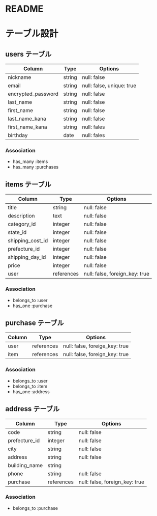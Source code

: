# README
# テーブル設計

## users テーブル

| Column             | Type    | Options                   |
| -------------------| ------- | ------------------------- |
| nickname           | string  | null: false               |
| email              | string  | null: false, unique: true |
| encrypted_password | string  | null: false               |
| last_name          | string  | null: false               |
| first_name         | string  | null: false               |
| last_name_kana     | string  | null: false               |
| first_name_kana    | string  | null: fales               |
| birthday           | date    | null: fales               |

### Association
- has_many :items
- has_many :purchases



## items テーブル

| Column           | Type       | Options                        |
| -----------------| ---------- | ------------------------------ |
| title            | string     | null: false                    |
| description      | text       | null: false                    |
| category_id      | integer    | null: false                    |
| state_id         | integer    | null: false                    |
| shipping_cost_id | integer    | null: false                    |
| prefecture_id    | integer    | null: false                    |
| shipping_day_id  | integer    | null: false                    |
| price            | integer    | null: false                    |
| user             | references | null: false, foreign_key: true |


### Association
- belongs_to :user
- has_one :purchase



## purchase テーブル

| Column | Type       | Options                        |
| ------ | ---------- | ------------------------------ |
| user   | references | null: false, foreige_key: true |
| item   | references | null: false, foreign_key: true |

### Association
- belongs_to :user
- belongs_to :item
- has_one :address



## address テーブル

| Column        | Type       | Options                        |
| ------------- | ---------- | ------------------------------ |
| code          | string     | null: false                    |
| prefecture_id | integer    | null: false                    |
| city          | string     | null: false                    |
| address       | string     | null: false                    |
| building_name | string     |                                |
| phone         | string     | null: false                    |
|purchase       | references | null: false, foreign_key: true |

### Association
- belongs_to :purchase
